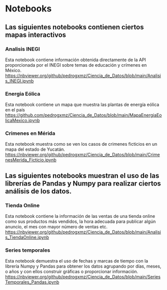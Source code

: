 # Notebooks
## Las siguientes notebooks contienen ciertos mapas interactivos
### Analisis INEGI
Esta notebook contiene información obtenida directamente de la API proporcionada por el INEGI sobre temas de educación y crímenes en México.
https://nbviewer.org/github/pedrogxmz/Ciencia_de_Datos/blob/main/Analisis_INEGI.ipynb

### Energia Eólica
Esta notebook contiene un mapa que muestra las plantas de energía eólica en el  país
https://github.com/pedrogxmz/Ciencia_de_Datos/blob/main/MapaEnergiaEolicaMexico.ipynb

### Crimenes en Mérida
Esta notebook muestra como se ven los casos de crimenes ficticios en un mapa del estado de Yucatán.
https://nbviewer.org/github/pedrogxmz/Ciencia_de_Datos/blob/main/CrimenesMerida_Ficticio.ipynb

## Las siguientes notebooks muestran el uso de las librerías de Pandas y Numpy para realizar ciertos análisis de los datos.
### Tienda Online
Esta notebook contiene la información de las ventas de una tienda online como sus productos más vendidos, la hora adecuada para publicar algún anuncio, el mes con mayor número de ventas etc.
https://nbviewer.org/github/pedrogxmz/Ciencia_de_Datos/blob/main/Analisis_TiendaOnline.ipynb

### Series temporales
Esta notebook demuestra el uso de fechas y marcas de tiempo con la librería Numpy y Pandas para obtener los datos agrupando por días, meses, o años y con ellos construir gráficas o proporcionar información.
https://nbviewer.org/github/pedrogxmz/Ciencia_de_Datos/blob/main/SeriesTemporales_Pandas.ipynb



